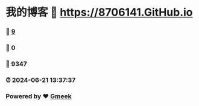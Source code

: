 # 我的博客 :link: https://8706141.GitHub.io 
### :page_facing_up: [9](https://8706141.GitHub.io/tag.html) 
### :speech_balloon: 0 
### :hibiscus: 9347 
### :alarm_clock: 2024-06-21 13:37:37 
### Powered by :heart: [Gmeek](https://github.com/Meekdai/Gmeek)
